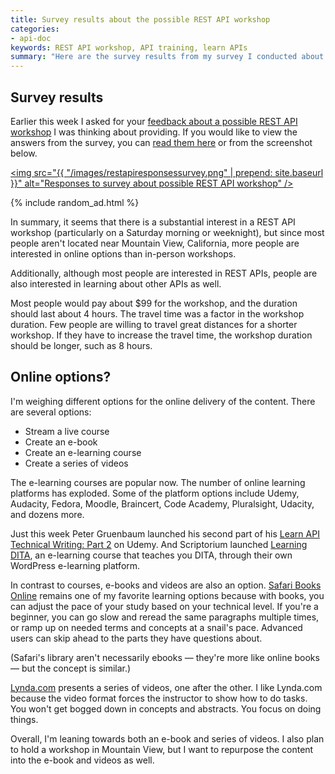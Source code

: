 ```yaml
---
title: Survey results about the possible REST API workshop
categories:
- api-doc
keywords: REST API workshop, API training, learn APIs
summary: "Here are the survey results from my survey I conducted about a possible REST API workshop. Although a workshop would have a lot of appeal, many people are interested in online options since they aren't located in the area where I would give the workshop."
---
```


## Survey results

Earlier this week I asked for your [feedback about a possible REST API workshop](https://idratherbewriting.com/2015/07/20/survey-about-possible-rest-api-workshop/) I was thinking about providing. If you would like to view the answers from the survey, you can [read them here](https://www.surveymonkey.com/results/SM-NLCQLJCY/) or from the screenshot below.

<a href="https://www.surveymonkey.com/results/SM-NLCQLJCY/"><img src="{{ "/images/restapiresponsessurvey.png" | prepend: site.baseurl }}" alt="Responses to survey about possible REST API workshop" /></a>

{% include random_ad.html %}

In summary, it seems that there is a substantial interest in a REST API workshop (particularly on a Saturday morning or weeknight), but since most people aren't located near Mountain View, California, more people are interested in online options than in-person workshops. 

Additionally, although most people are interested in REST APIs, people are also interested in learning about other APIs as well.

Most people would pay about $99 for the workshop, and the duration should last about 4 hours. The travel time was a factor in the workshop duration. Few people are willing to travel great distances for a shorter workshop. If they have to increase the travel time, the workshop duration should be longer, such as 8 hours.

## Online options?

I'm weighing different options for the online delivery of the content. There are several options:

* Stream a live course
* Create an e-book
* Create an e-learning course
* Create a series of videos

The e-learning courses are popular now. The number of online learning platforms has exploded. Some of the platform options include Udemy, Audacity, Fedora, Moodle, Braincert, Code Academy, Pluralsight, Udacity, and dozens more.

Just this week Peter Gruenbaum launched his second part of his [Learn API Technical Writing: Part 2](https://www.udemy.com/learn-api-technical-writing-2-rest-for-writers/) on Udemy. And Scriptorium launched [Learning DITA](http://www.learningdita.com/), an e-learning course that teaches you DITA, through their own WordPress e-learning platform.

In contrast to courses, e-books and videos are also an option. [Safari Books Online](http://safaribooksonline) remains one of my favorite learning options because with books, you can adjust the pace of your study based on your technical level. If you're a beginner, you can go slow and reread the same paragraphs multiple times, or ramp up on needed terms and concepts at a snail's pace. Advanced users can skip ahead to the parts they have questions about.

(Safari's library aren't necessarily ebooks &mdash; they're more like online books &mdash; but the concept is similar.)

[Lynda.com](http://lynda.com) presents a series of videos, one after the other. I like Lynda.com because the video format forces the instructor to show how to do tasks. You won't get bogged down in concepts and abstracts. You focus on doing things.

Overall, I'm leaning towards both an e-book and series of videos. I also plan to hold a workshop in Mountain View, but I want to repurpose the content into the e-book and videos as well.
